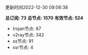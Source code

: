 更新时间2022-12-30 09:06:38

**总订阅: 73**
**总节点: 1570**
**有效节点: 524**
- trojan节点: 87
- v2ray节点: 342
- ss节点: 91
- ssr节点: 4
